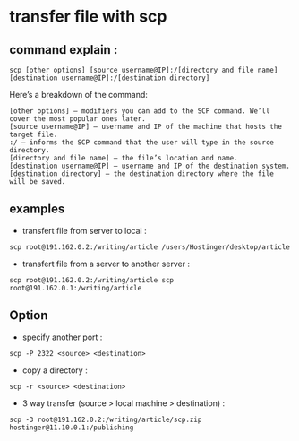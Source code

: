 # transfer file with scp

## command explain :
```
scp [other options] [source username@IP]:/[directory and file name] [destination username@IP]:/[destination directory]
```
Here’s a breakdown of the command:

    [other options] ‒ modifiers you can add to the SCP command. We’ll cover the most popular ones later.
    [source username@IP] ‒ username and IP of the machine that hosts the target file.
    :/ ‒ informs the SCP command that the user will type in the source directory.
    [directory and file name] ‒ the file’s location and name.
    [destination username@IP] ‒ username and IP of the destination system.
    [destination directory] ‒ the destination directory where the file will be saved.

## examples

- transfert file from server to local :
```
scp root@191.162.0.2:/writing/article /users/Hostinger/desktop/article
```

- transfert file from a server to another server :
```
scp root@191.162.0.2:/writing/article scp root@191.162.0.1:/writing/article
```

## Option

- specify another port :
```
scp -P 2322 <source> <destination>
```

- copy a directory :
```
scp -r <source> <destination>
```

- 3 way transfer (source > local machine > destination) :
```
scp -3 root@191.162.0.2:/writing/article/scp.zip hostinger@11.10.0.1:/publishing
```
